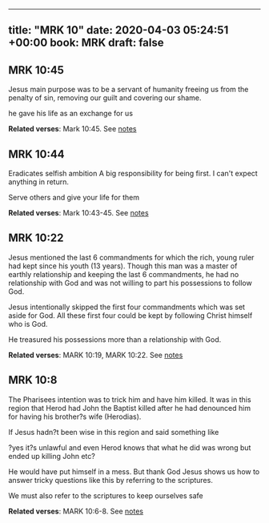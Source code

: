 
---
title: "MRK 10"
date: 2020-04-03 05:24:51 +00:00
book: MRK
draft: false
---

## MRK 10:45

Jesus main purpose was to be a servant of humanity freeing us from the penalty of sin, removing our guilt and covering our shame.

he gave his life as an exchange for us

**Related verses**: Mark 10:45. See [notes](https://my.bible.com/notes/3399361683985785771)


## MRK 10:44

Eradicates selfish ambition
A big responsibility for being first. I can't expect anything in return.

Serve others and give your life for them

**Related verses**: Mark 10:43-45. See [notes](https://my.bible.com/notes/3163240149832950541)


## MRK 10:22

Jesus mentioned the last 6 commandments for which the rich, young ruler had kept since his youth (13 years). Though this man was a master of earthly relationship and keeping the last 6 commandments, he had no relationship with God and was not willing to part his possessions to follow God.

Jesus intentionally skipped the first four commandments which was set aside for God. All these first four could be kept by following Christ himself who is God.

He treasured his possessions more than a relationship with God.

**Related verses**: MARK 10:19, MARK 10:22. See [notes](https://my.bible.com/notes/2885644094913897058)


## MRK 10:8

The Pharisees intention was to trick him and have him killed. It was in this region that Herod had John the Baptist killed after he had denounced him for having his brother?s wife (Herodias).

If Jesus hadn?t been wise in this region and said something like 

?yes it?s unlawful and even Herod knows that what he did was wrong but ended up killing John etc?

He would have put himself in a mess. But thank God Jesus shows us how to answer tricky questions like this by referring to the scriptures.

We must also refer to the scriptures to keep ourselves safe

**Related verses**: MARK 10:6-8. See [notes](https://my.bible.com/notes/2885637349424488986)

